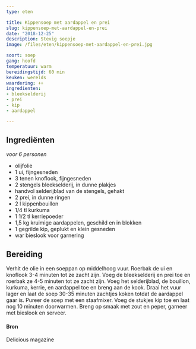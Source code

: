 ```yaml
---
type: eten

title: Kippensoep met aardappel en prei
slug: kippensoep-met-aardappel-en-prei
date: "2018-12-25"
description: Stevig soepje
image: /files/eten/kippensoep-met-aardappel-en-prei.jpg

soort: soep
gang: hoofd
temperatuur: warm
bereidingstijd: 60 min
keuken: werelds
waardering: ++
ingredienten:
- bleekselderij
- prei
- kip
- aardappel

---
```


## Ingrediënten

*voor 6 personen*

* olijfolie
* 1 ui, fijngesneden
* 3 tenen knoflook, fijngesneden
* 2 stengels bleekselderij, in dunne plakjes
* handvol selderijblad van de stengels, gehakt
* 2 prei, in dunne ringen
* 2 l kippenbouillon
* 1/4 tl kurkuma
* 1 1/2 tl kerriepoeder
* 1,5 kg kruimige aardappelen, geschild en in blokken
* 1 gegrilde kip, geplukt en klein gesneden
* war bieslook voor garnering

## Bereiding

Verhit de olie in een soeppan op middelhoog vuur. Roerbak de ui en knoflook 3-4 minuten tot ze zacht zijn. Voeg de bleekselderij en prei toe en roerbak ze 4-5 minuten tot ze zacht zijn. Voeg het selderijblad, de bouillon, kurkuma, kerrie, en aardappel toe en breng aan de kook. Draai het vuur lager en laat de soep 30-35 minuten zachtjes koken totdat de aardappel gaar is.
Pureer de soep met een staafmixer. Voeg de stukjes kip toe en laat nog 10 minuten doorwarmen. Breng op smaak met zout en peper, garneer met bieslook en serveer.

#### Bron

Delicious magazine
